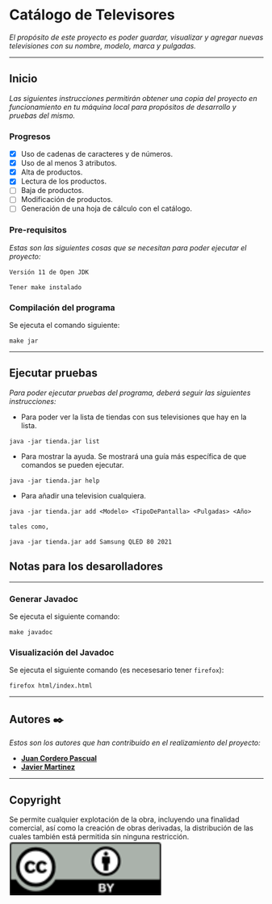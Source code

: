 # Catálogo de Televisores

_El propósito de este proyecto es poder guardar, visualizar y agregar nuevas televisiones con su nombre, modelo, marca y
pulgadas._

---

## Inicio

_Las siguientes instrucciones permitirán obtener una copia del proyecto en funcionamiento en tu máquina local para
propósitos de desarrollo y pruebas del mismo._

### Progresos

- [x] Uso de cadenas de caracteres y de números.
- [x] Uso de al menos 3 atributos.
- [x] Alta de productos.
- [x] Lectura de los productos.
- [ ] Baja de productos.
- [ ] Modificación de productos.
- [ ] Generación de una hoja de cálculo con el catálogo.

### Pre-requisitos

_Estas son las siguientes cosas que se necesitan para poder ejecutar el proyecto:_

```
Versión 11 de Open JDK
```

```
Tener make instalado
```

### Compilación del programa

Se ejecuta el comando siguiente:

```
make jar 
```

---

## Ejecutar pruebas

_Para poder ejecutar pruebas del programa, deberá seguir las siguientes instrucciones:_

- Para poder ver la lista de tiendas con sus televisiones que hay en la lista.

```
java -jar tienda.jar list
```

- Para mostrar la ayuda. Se mostrará una guía más específica de que comandos se pueden ejecutar.

```
java -jar tienda.jar help
```

- Para añadir una television cualquiera.

```
java -jar tienda.jar add <Modelo> <TipoDePantalla> <Pulgadas> <Año>
```

```
tales como,
```

```
java -jar tienda.jar add Samsung QLED 80 2021
```

## Notas para los desarolladores

---

### Generar Javadoc

Se ejecuta el siguiente comando:

```
make javadoc
```

### Visualización del Javadoc

Se ejecuta el siguiente comando (es necesesario tener `firefox`):

```
firefox html/index.html
```

---

## Autores ✒️

_Estos son los autores que han contribuido en el realizamiento del proyecto:_

* **[Juan Cordero Pascual](https://github.com/Jcorderop02/ProyectoFinal2021)**
* **[Javier Martinez](https://github.com/Jmartinezc-rgb)**

---

## Copyright

Se permite cualquier explotación de la obra, incluyendo una finalidad comercial, así como la creación de obras
derivadas, la distribución de las cuales también está permitida sin ninguna restricción.
![Copyright.png](Copyright.png)

